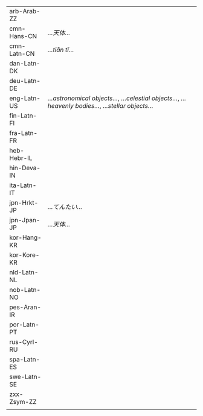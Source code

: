 | | |
|-|-|
| arb-Arab-ZZ |  |
| cmn-Hans-CN | _…天体…_ |
| cmn-Latn-CN | _…tiān tǐ…_ |
| dan-Latn-DK |  |
| deu-Latn-DE |  |
| eng-Latn-US | _…astronomical objects…_, _…celestial objects…_, _…heavenly bodies…_, _…stellar objects…_ |
| fin-Latn-FI |  |
| fra-Latn-FR |  |
| heb-Hebr-IL |  |
| hin-Deva-IN |  |
| ita-Latn-IT |  |
| jpn-Hrkt-JP | _…てんたい…_ |
| jpn-Jpan-JP | _…天体…_ |
| kor-Hang-KR |  |
| kor-Kore-KR |  |
| nld-Latn-NL |  |
| nob-Latn-NO |  |
| pes-Aran-IR |  |
| por-Latn-PT |  |
| rus-Cyrl-RU |  |
| spa-Latn-ES |  |
| swe-Latn-SE |  |
| zxx-Zsym-ZZ |  |
|  |  |